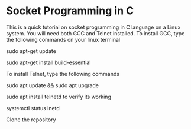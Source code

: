 # Socket Programming in C 
This is a quick tutorial on socket programming in C language on a Linux system. You will need both GCC and Telnet installed.
To install GCC, type the following commands on your linux terminal

sudo apt-get update

sudo apt-get install build-essential

To install Telnet, type the following commands

sudo apt update && sudo apt upgrade

sudo apt install telnetd 
to verify its working 

systemctl status inetd

Clone the repository 



